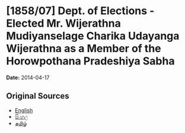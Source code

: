 # [1858/07] Dept. of Elections - Elected Mr. Wijerathna Mudiyanselage Charika Udayanga Wijerathna as a Member of the Horowpothana Pradeshiya Sabha

**Date:** 2014-04-17

## Original Sources

- [English](https://documents.gov.lk/view/extra-gazettes/2014/4/1858-07_E.pdf)
- [සිංහල](https://documents.gov.lk/view/extra-gazettes/2014/4/1858-07_S.pdf)
- [தமிழ்](https://documents.gov.lk/view/extra-gazettes/2014/4/1858-07_T.pdf)
